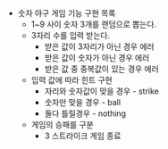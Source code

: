 + 숫자 야구 게임 기능 구현 목록
    + 1~9 사이 숫자 3개를 랜덤으로 뽑는다.
    + 3자리 수를 입력 받는다.
        + 받은 값이 3자리가 아닌 경우 에러
        + 받은 값이 숫자가 아닌 경우 에러
        + 받은 값 중 중복값이 있는 경우 에러
    + 입력 값에 따라 힌트 구현
        + 자리와 숫자값이 맞을 경우 - strike
        + 숫자만 맞을 경우 - ball
        + 둘다 틀릴경우 - nothing
    + 게임의 승패를 구분
        + 3 스트라이크 게임 종료